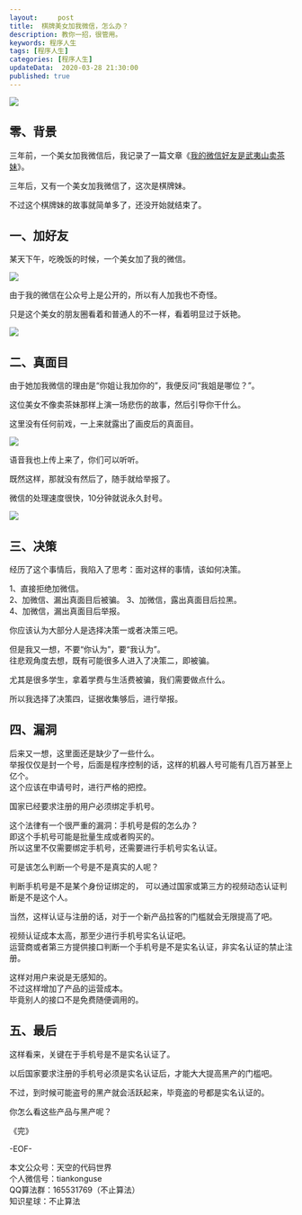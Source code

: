 ```yaml
---   
layout:     post  
title:  棋牌美女加我微信，怎么办？  
description: 教你一招，很管用。  
keywords: 程序人生  
tags: [程序人生]    
categories: [程序人生]  
updateData:  2020-03-28 21:30:00  
published: true 
---  
```



![](http://res2020.tiankonguse.com/images/2020/03/28/001.png)  


## 零、背景  


三年前，一个美女加我微信后，我记录了一篇文章《[我的微信好友是武夷山卖茶妹](https://mp.weixin.qq.com/s/2dMvt5DPgs37nJRO5biRwg)》。  


三年后，又有一个美女加我微信了，这次是棋牌妹。  


不过这个棋牌妹的故事就简单多了，还没开始就结束了。  


## 一、加好友  


某天下午，吃晚饭的时候，一个美女加了我的微信。  


![](http://res2020.tiankonguse.com/images/2020/03/28/002.png)  



由于我的微信在公众号上是公开的，所以有人加我也不奇怪。  


只是这个美女的朋友圈看着和普通人的不一样，看着明显过于妖艳。  


![](http://res2020.tiankonguse.com/images/2020/03/28/003.png)  



## 二、真面目  


由于她加我微信的理由是“你姐让我加你的”，我便反问“我姐是哪位？”。  


这位美女不像卖茶妹那样上演一场悲伤的故事，然后引导你干什么。  


这里没有任何前戏，一上来就露出了画皮后的真面目。  


![](http://res2020.tiankonguse.com/images/2020/03/28/004.png)  


语音我也上传上来了，你们可以听听。  


既然这样，那就没有然后了，随手就给举报了。  


微信的处理速度很快，10分钟就说永久封号。  


![](http://res2020.tiankonguse.com/images/2020/03/28/005.png)  



## 三、决策  


经历了这个事情后，我陷入了思考：面对这样的事情，该如何决策。  


1、直接拒绝加微信。  
2、加微信、漏出真面目后被骗。 
3、加微信，露出真面目后拉黑。  
4、加微信，漏出真面目后举报。  


你应该认为大部分人是选择决策一或者决策三吧。  


但是我又一想，不要“你认为”，要“我认为”。  
往悲观角度去想，既有可能很多人进入了决策二，即被骗。  


尤其是很多学生，拿着学费与生活费被骗，我们需要做点什么。  


所以我选择了决策四，证据收集够后，进行举报。  


## 四、漏洞  


后来又一想，这里面还是缺少了一些什么。  
举报仅仅是封一个号，后面是程序控制的话，这样的机器人号可能有几百万甚至上亿个。  
这个应该在申请号时，进行严格的把控。  


国家已经要求注册的用户必须绑定手机号。  


这个法律有一个很严重的漏洞：手机号是假的怎么办？  
即这个手机号可能是批量生成或者购买的。  
所以这里不仅需要绑定手机号，还需要进行手机号实名认证。  



可是该怎么判断一个号是不是真实的人呢？  


判断手机号是不是某个身份证绑定的， 可以通过国家或第三方的视频动态认证判断是不是这个人。  


当然，这样认证与注册的话，对于一个新产品拉客的门槛就会无限提高了吧。  


视频认证成本太高，那至少进行手机号实名认证吧。  
运营商或者第三方提供接口判断一个手机号是不是实名认证，非实名认证的禁止注册。  


这样对用户来说是无感知的。  
不过这样增加了产品的运营成本。  
毕竟别人的接口不是免费随便调用的。  


## 五、最后  


这样看来，关键在于手机号是不是实名认证了。  


以后国家要求注册的手机号必须是实名认证后，才能大大提高黑产的门槛吧。  


不过，到时候可能盗号的黑产就会活跃起来，毕竟盗的号都是实名认证的。  


你怎么看这些产品与黑产呢？  


《完》


-EOF-  



本文公众号：天空的代码世界  
个人微信号：tiankonguse  
QQ算法群：165531769（不止算法）  
知识星球：不止算法  

